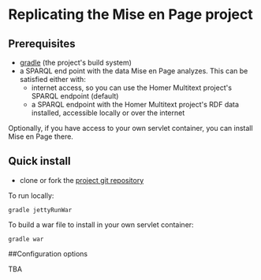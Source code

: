 # Replicating the Mise en Page project #

## Prerequisites ##


- [gradle][gradle] (the project's build system)
- a SPARQL end point with the data Mise en Page analyzes.  This can be satisfied either with:
    -  internet access, so you can use the Homer Multitext project's SPARQL endpoint (default)
    -  a SPARQL endpoint with the Homer Multitext project's RDF data installed, accessible locally or over the internet

Optionally, if you have access to your own servlet container, you can install Mise en Page there.

[gradle]: http://www.gradle.org/

[git]: https://github.com/neelsmith/mep


## Quick install ##

- clone or fork the [project git repository][git]

To run locally:

    gradle jettyRunWar


To build a war file to install in your own servlet container:

    gradle war



##Configuration options

TBA